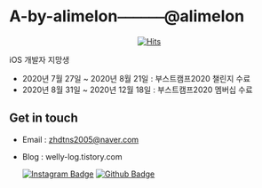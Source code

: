 # A-by-alimelon⎯⎯⎯⎯⎯⎯@alimelon


  <div align=center>
	
  [![Hits](https://hits.seeyoufarm.com/api/count/incr/badge.svg?url=https%3A%2F%2Fgithub.com%2FA-by-alimelon)](https://hits.seeyoufarm.com) 
	
  </div>

iOS 개발자 지망생



* 2020년 7월 27일 ~ 2020년 8월 21일 : 부스트캠프2020 챌린지 수료
* 2020년 8월 31일 ~ 2020년 12월 18일 : 부스트캠프2020 멤버십 수료



## Get in touch

* Email : zhdtns2005@naver.com
* Blog : welly-log.tistory.com



  [![Instagram Badge](http://img.shields.io/badge/-white?style=flat-square&logo=instagram&link=https://www.instagram.com/alimelon/)](https://www.instagram.com/alimelon)
  [![Github Badge](http://img.shields.io/badge/-black?style=flat-square&logo=github&link=https://github.com/A-by-alimelon)](https://github.com/A-by-alimelon)
